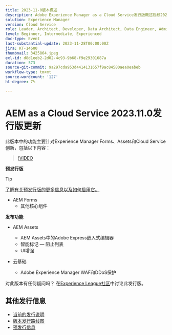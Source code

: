 ```yaml
---
title: 2023-11-0版本概述
description: Adobe Experience Manager as a Cloud Service发行版概述视频2023.11.0，本发行版中的功能主要针对Experience Manager Forms、Assets和Cloud Service
solution: Experience Manager
version: Cloud Service
role: Leader, Architect, Developer, Data Architect, Data Engineer, Admin, User
level: Beginner, Intermediate, Experienced
doc-type: Event
last-substantial-update: 2023-11-28T00:00:00Z
jira: KT-14600
thumbnail: 3425864.jpeg
exl-id: d8d1eeb2-2d02-4c93-9b68-f9e29301687a
duration: 573
source-git-commit: 9a297cda953d4414131657f9ac84580aea0eabeb
workflow-type: tm+mt
source-wordcount: '127'
ht-degree: 7%

---
```


# AEM as a Cloud Service 2023.11.0发行版更新

此版本中的功能主要针对Experience Manager Forms、Assets和Cloud Service创新，包括以下内容：

>[!VIDEO](https://video.tv.adobe.com/v/3425864/?learn=on)

**预发行版**

>[!TIP]
>
>[了解有关预发行版的更多信息以及如何启用它。](https://experienceleague.adobe.com/docs/experience-manager-cloud-service/content/release-notes/prerelease.html)

* AEM Forms
   * 其他核心组件

**发布功能**

* AEM Assets
   * AEM Assets中的Adobe Express嵌入式编辑器
   * 智能标记 — 阻止列表
   * UI增强

* 云基础
   * Adobe Experience Manager WAF和DDoS保护

对此版本有任何疑问吗？  在[Experience League社区](https://adobe.ly/3uBHk1D)中讨论此发行版。

## 其他发行信息

* [当前的发行说明](https://experienceleague.adobe.com/docs/experience-manager-cloud-service/content/release-notes/home.html?lang=zh-Hans)
* [版本发行路线图](https://experienceleague.adobe.com/docs/experience-manager-release-information/aem-release-updates/update-releases-roadmap.html?lang=zh-Hans)
* [预发行信息](https://experienceleague.adobe.com/docs/experience-manager-cloud-service/content/release-notes/prerelease.html)
